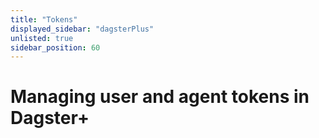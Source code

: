 ```yaml
---
title: "Tokens"
displayed_sidebar: "dagsterPlus"
unlisted: true
sidebar_position: 60
---
```


# Managing user and agent tokens in Dagster+
